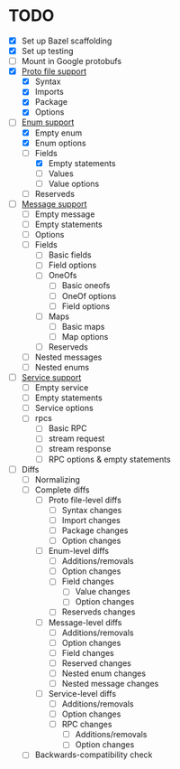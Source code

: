 # TODO

- [x] Set up Bazel scaffolding
- [x] Set up testing
- [ ] Mount in Google protobufs
- [x] [Proto file support](https://developers.google.com/protocol-buffers/docs/reference/proto3-spec#proto_file)
  - [x] Syntax
  - [x] Imports
  - [x] Package
  - [x] Options
- [ ] [Enum support](https://developers.google.com/protocol-buffers/docs/reference/proto3-spec#enum_definition)
  - [x] Empty enum
  - [x] Enum options
  - [ ] Fields
    - [x] Empty statements
    - [ ] Values
    - [ ] Value options
  - [ ] Reserveds
- [ ] [Message support](https://developers.google.com/protocol-buffers/docs/reference/proto3-spec#message_definition)
  - [ ] Empty message
  - [ ] Empty statements
  - [ ] Options
  - [ ] Fields
    - [ ] Basic fields
    - [ ] Field options
    - [ ] OneOfs
      - [ ] Basic oneofs
      - [ ] OneOf options
      - [ ] Field options
    - [ ] Maps
      - [ ] Basic maps
      - [ ] Map options
    - [ ] Reserveds
  - [ ] Nested messages
  - [ ] Nested enums
- [ ] [Service support](https://developers.google.com/protocol-buffers/docs/reference/proto3-spec#service_definition)
  - [ ] Empty service
  - [ ] Empty statements
  - [ ] Service options
  - [ ] rpcs
    - [ ] Basic RPC
    - [ ] stream request
    - [ ] stream response
    - [ ] RPC options & empty statements
- [ ] Diffs
  - [ ] Normalizing
  - [ ] Complete diffs
    - [ ] Proto file-level diffs
      - [ ] Syntax changes
      - [ ] Import changes
      - [ ] Package changes
      - [ ] Option changes
    - [ ] Enum-level diffs
      - [ ] Additions/removals
      - [ ] Option changes
      - [ ] Field changes
        - [ ] Value changes
        - [ ] Option changes
      - [ ] Reserveds changes
    - [ ] Message-level diffs
      - [ ] Additions/removals
      - [ ] Option changes
      - [ ] Field changes
      - [ ] Reserved changes
      - [ ] Nested enum changes
      - [ ] Nested message changes
    - [ ] Service-level diffs
      - [ ] Additions/removals
      - [ ] Option changes
      - [ ] RPC changes
        - [ ] Additions/removals
        - [ ] Option changes
  - [ ] Backwards-compatibility check
